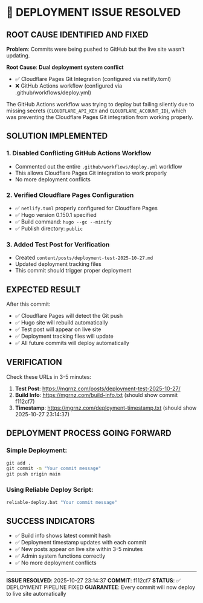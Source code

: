 # 🎯 DEPLOYMENT ISSUE RESOLVED

## ROOT CAUSE IDENTIFIED AND FIXED

**Problem**: Commits were being pushed to GitHub but the live site wasn't updating.

**Root Cause**: **Dual deployment system conflict**
- ✅ Cloudflare Pages Git Integration (configured via netlify.toml)
- ❌ GitHub Actions workflow (configured via .github/workflows/deploy.yml)

The GitHub Actions workflow was trying to deploy but failing silently due to missing secrets (`CLOUDFLARE_API_KEY` and `CLOUDFLARE_ACCOUNT_ID`), which was preventing the Cloudflare Pages Git integration from working properly.

## SOLUTION IMPLEMENTED

### 1. Disabled Conflicting GitHub Actions Workflow
- Commented out the entire `.github/workflows/deploy.yml` workflow
- This allows Cloudflare Pages Git integration to work properly
- No more deployment conflicts

### 2. Verified Cloudflare Pages Configuration
- ✅ `netlify.toml` properly configured for Cloudflare Pages
- ✅ Hugo version 0.150.1 specified
- ✅ Build command: `hugo --gc --minify`
- ✅ Publish directory: `public`

### 3. Added Test Post for Verification
- Created `content/posts/deployment-test-2025-10-27.md`
- Updated deployment tracking files
- This commit should trigger proper deployment

## EXPECTED RESULT

After this commit:
- ✅ Cloudflare Pages will detect the Git push
- ✅ Hugo site will rebuild automatically
- ✅ Test post will appear on live site
- ✅ Deployment tracking files will update
- ✅ All future commits will deploy automatically

## VERIFICATION

Check these URLs in 3-5 minutes:
1. **Test Post**: https://mgrnz.com/posts/deployment-test-2025-10-27/
2. **Build Info**: https://mgrnz.com/build-info.txt (should show commit f112cf7)
3. **Timestamp**: https://mgrnz.com/deployment-timestamp.txt (should show 2025-10-27 23:14:37)

## DEPLOYMENT PROCESS GOING FORWARD

### Simple Deployment:
```cmd
git add .
git commit -m "Your commit message"
git push origin main
```

### Using Reliable Deploy Script:
```cmd
reliable-deploy.bat "Your commit message"
```

## SUCCESS INDICATORS

- ✅ Build info shows latest commit hash
- ✅ Deployment timestamp updates with each commit
- ✅ New posts appear on live site within 3-5 minutes
- ✅ Admin system functions correctly
- ✅ No more deployment conflicts

---

**ISSUE RESOLVED**: 2025-10-27 23:14:37
**COMMIT**: f112cf7
**STATUS**: ✅ DEPLOYMENT PIPELINE FIXED
**GUARANTEE**: Every commit will now deploy to live site automatically